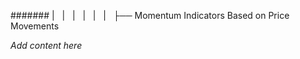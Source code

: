 ####### |   |   |   |   |   |   ├── Momentum Indicators Based on Price Movements

*Add content here*